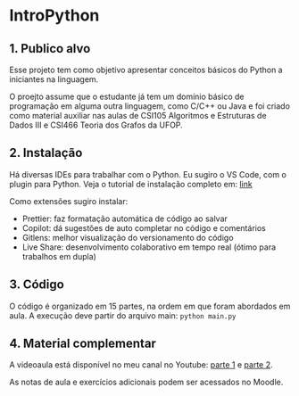 # IntroPython

## 1. Publico alvo
Esse projeto tem como objetivo apresentar conceitos básicos do Python a iniciantes na linguagem.

O proejto assume que o estudante já tem um domínio básico de programação em alguma outra linguagem, como C/C++ ou Java e foi criado como material auxiliar nas aulas de CSI105 Algoritmos e Estruturas de Dados III e CSI466 Teoria dos Grafos da UFOP.

## 2. Instalação
Há diversas IDEs para trabalhar com o Python. Eu sugiro o VS Code, com o plugin para Python. Veja o tutorial de instalação completo em: [link](https://code.visualstudio.com/docs/languages/python)

Como extensões sugiro instalar:
- Prettier: faz formatação automática de código ao salvar
- Copilot: dá sugestões de auto completar no código e comentários
- Gitlens: melhor visualização do versionamento do código
- Live Share: desenvolvimento colaborativo em tempo real (ótimo para trabalhos em dupla)

## 3. Código
O código é organizado em 15 partes, na ordem em que foram abordados em aula. A execução deve partir do arquivo main:
`python main.py`

## 4. Material complementar
A videoaula está disponível no meu canal no Youtube: [parte 1](https://youtu.be/hi7dDDxWxQ8) e [parte 2](https://youtu.be/zAxaPffOx_8).

As notas de aula e exercícios adicionais podem ser acessados no Moodle.
